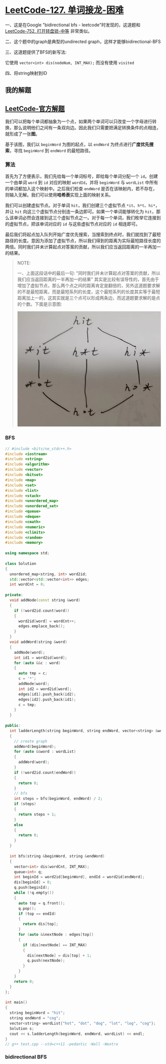 # [LeetCode-127. 单词接龙-困难](https://leetcode.cn/problems/word-ladder/)

一、这是在Google "bidirectional bfs - leetcode"时发现的，这道题和 [LeetCode-752. 打开转盘锁-中等](https://leetcode.cn/problems/open-the-lock/) 非常类似。

二、这个题中的graph是典型的undirected graph，这样才能够bidirectional-BFS

三、这道题提供了BFS的新写法: 

它使用 `vector<int> dis(nodeNum, INT_MAX);` 而没有使用 `visited`

四、将string映射到ID

## 我的解题



## [LeetCode-官方解题](https://leetcode.cn/problems/word-ladder/solution/dan-ci-jie-long-by-leetcode-solution/)



我们可以把每个单词都抽象为一个点，如果两个单词可以只改变一个字母进行转换，那么说明他们之间有一条双向边。因此我们只需要把满足转换条件的点相连，就形成了一张**图**。

基于该图，我们以 `beginWord` 为图的起点，以 `endWord` 为终点进行**广度优先搜索**，寻找 `beginWord` 到 `endWord` 的最短路径。

### **算法**

首先为了方便表示，我们先给每一个单词标号，即给每个单词分配一个 `id`。创建一个由单词 `word` 到 `id` 对应的映射 `wordId`，并将 `beginWord` 与 `wordList` 中所有的单词都加入这个映射中。之后我们检查 `endWord` 是否在该映射内，若不存在，则输入无解。我们可以使用**哈希表**实现上面的映射关系。

我们可以创建虚拟节点。对于单词 `hit`，我们创建三个虚拟节点 `*it`、`h*t`、`hi*`，并让 `hit` 向这三个虚拟节点分别连一条边即可。如果一个单词能够转化为 `hit`，那么该单词必然会连接到这三个虚拟节点之一。对于每一个单词，我们枚举它连接到的虚拟节点，把该单词对应的 `id` 与这些虚拟节点对应的 `id` 相连即可。

最后我们将起点加入队列开始广度优先搜索，当搜索到终点时，我们就找到了最短路径的长度。意因为添加了虚拟节点，所以我们得到的距离为实际最短路径长度的两倍。同时我们并未计算起点对答案的贡献，所以我们应当返回距离的一半再加一的结果。

> NOTE:
>
> 一、上面这段话中的最后一句: "同时我们并未计算起点对答案的贡献，所以我们应当返回距离的一半再加一的结果" 其实是比较有误导性的，首先由于增加了虚拟节点，那么两个点之间的距离肯定是翻倍的，另外这道题要求解的不是最短距离，而是最短系列的长度，这个最短系列的长度其实等于最短距离加上一的，这其实就是三个点可以形成两条边，而这道题要求解的是点的个数。下面是示意图:
>
> ![](./WechatIMG76.jpeg)
>
> 

### BFS

```C++
// #include <bits/ne_stdc++.h>
#include <iostream>
#include <string>
#include <algorithm>
#include <vector>
#include <bitset>
#include <map>
#include <set>
#include <list>
#include <stack>
#include <unordered_map>
#include <unordered_set>
#include <queue>
#include <deque>
#include <cmath>
#include <numeric>
#include <climits>
#include <random>
#include <memory>

using namespace std;

class Solution
{
  unordered_map<string, int> word2id;
  std::vector<std::vector<int>> edges;
  int wordCnt = 0;

private:
  void addNode(const string &word)
  {
    if (!word2id.count(word))
    {
      word2id[word] = wordCnt++;
      edges.emplace_back();
    }
  }
  void addWord(string &word)
  {
    addNode(word);
    int id1 = word2id[word];
    for (auto &&c : word)
    {
      auto tmp = c;
      c = '*';
      addNode(word);
      int id2 = word2id[word];
      edges[id1].push_back(id2);
      edges[id2].push_back(id1);
      c = tmp;
    }
  }

public:
  int ladderLength(string beginWord, string endWord, vector<string> &wordList)
  {
    // create graph
    addWord(beginWord);
    for (auto &&word : wordList)
    {
      addWord(word);
    }
    if (!word2id.count(endWord))
    {
      return 0;
    }
    // bfs
    int steps = bfs(beginWord, endWord) / 2;
    if (steps)
    {
      return steps + 1;
    }
    else
    {
      return 0;
    }
  }

  int bfs(string &beginWord, string &endWord)
  {
    vector<int> dis(wordCnt, INT_MAX);
    queue<int> q;
    int beginId = word2id[beginWord], endId = word2id[endWord];
    dis[beginId] = 0;
    q.push(beginId);
    while (!q.empty())
    {
      auto top = q.front();
      q.pop();
      if (top == endId)
      {
        return dis[top];
      }
      for (auto &&nextNode : edges[top])
      {
        if (dis[nextNode] == INT_MAX)
        {
          dis[nextNode] = dis[top] + 1;
          q.push(nextNode);
        }
      }
    }
    return 0;
  }
};

int main()
{
  string beginWord = "hit";
  string endWord = "cog";
  vector<string> wordList{"hot", "dot", "dog", "lot", "log", "cog"};
  Solution s;
  cout << s.ladderLength(beginWord, endWord, wordList) << endl;
}
// g++ test.cpp --std=c++11 -pedantic -Wall -Wextra

```



### bidirectional BFS

